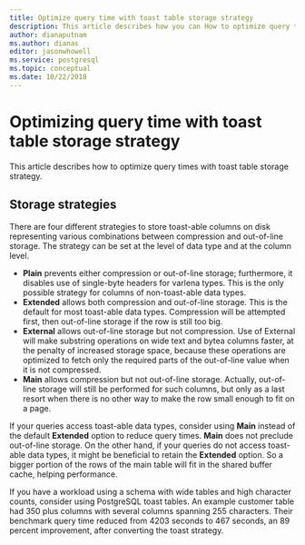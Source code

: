 ```yaml
---
title: Optimize query time with toast table storage strategy 
description: This article describes how you can How to optimize query time with toast table storage strategy in an Azure Database for PostgreSQL server.
author: dianaputnam
ms.author: dianas
editor: jasonwhowell
ms.service: postgresql
ms.topic: conceptual
ms.date: 10/22/2018
---
```


# Optimizing query time with toast table storage strategy 
This article describes how to optimize query times with toast table storage strategy.

## Storage strategies
There are four different strategies to store toast-able columns on disk representing various combinations between compression and out-of-line storage. The strategy can be set at the level of data type and at the column level.
- **Plain** prevents either compression or out-of-line storage; furthermore, it disables use of single-byte headers for varlena types. This is the only possible strategy for columns of non-toast-able data types.
- **Extended** allows both compression and out-of-line storage. This is the default for most toast-able data types. Compression will be attempted first, then out-of-line storage if the row is still too big.
- **External** allows out-of-line storage but not compression. Use of External will make substring operations on wide text and bytea columns faster, at the penalty of increased storage space, because these operations are optimized to fetch only the required parts of the out-of-line value when it is not compressed.
- **Main** allows compression but not out-of-line storage. Actually, out-of-line storage will still be performed for such columns, but only as a last resort when there is no other way to make the row small enough to fit on a page.

If your queries access toast-able data types, consider using **Main** instead of the default **Extended** option to reduce query times. **Main** does not preclude out-of-line storage. On the other hand, if your queries do not access toast-able data types, it might be beneficial to retain the **Extended** option. So a bigger portion of the rows of the main table will fit in the shared buffer cache, helping performance.

If you have a workload using a schema with wide tables and high character counts, consider using PostgreSQL toast tables. An example customer table had 350 plus columns with several columns spanning 255 characters. Their benchmark query time reduced from 4203 seconds to 467 seconds, an 89 percent improvement, after converting the toast strategy.